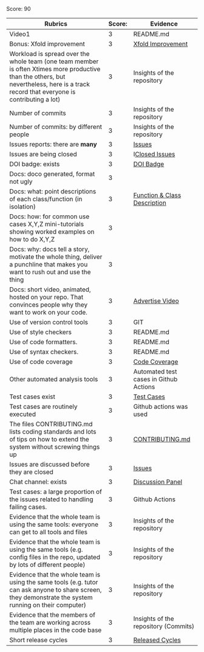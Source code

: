 Score: 90

|Rubrics|Score:|Evidence|
|-----|---------|---------|
|Video1| 3 | README.md | 
Bonus: Xfold improvement | 3 | [Xfold Improvement](https://github.com/divyagiridhar/SE_Project_2/blob/main/scalability/Scalability%20(1).pdf)
|Workload is spread over the whole team (one team member is often Xtimes more productive than the others, but nevertheless, here is a track record that everyone is contributing a lot)| 3 | Insights of the repository |
|Number of commits| 3 | Insights of the repository |
|Number of commits: by different people| 3 | Insights of the repository |
|Issues reports: there are **many**| 3 | [Issues](https://github.com/divyagiridhar/SE_Project_2/pulse#closed-issues) |
|Issues are being closed| 3 | I[Closed Issues](https://github.com/divyagiridhar/SE_Project_2/pulse#closed-issues) |
|DOI badge: exists| 3 | [DOI Badge](https://zenodo.org/record/7402637#.Y47EAnbMI2x) |
|Docs: doco generated, format not ugly | 3 |  |
|Docs: what: point descriptions of each class/function (in isolation) | 3 | [Function & Class Description](https://github.com/divyagiridhar/SE_Project_2/blob/main/docs/Function%20Description.md) |
|Docs: how: for common use cases X,Y,Z mini-tutorials showing worked examples on how to do X,Y,Z| 3 |  |
|Docs: why: docs tell a story, motivate the whole thing, deliver a punchline that makes you want to rush out and use the thing| 3 |  |
|Docs: short video, animated, hosted on your repo. That convinces people why they want to work on your code.| 3 | [Advertise Video](https://github.com/divyagiridhar/SE_Project_2#advertisement-video) |
|Use of version control tools| 3 | GIT |
|Use of style checkers | 3 | README.md |
|Use of code formatters. | 3 | README.md |
|Use of syntax checkers. | 3 | README.md |
|Use of code coverage | 3 | [Code Coverage](https://codecov.io/gh/divyagiridhar/SE_Project_2/branch/main)|
|Other automated analysis tools| 3 | Automated test cases in Github Actions |
|Test cases exist| 3 | [Test Cases](https://github.com/divyagiridhar/SE_Project_2/tree/main/grievancesystemlatest/tests) |
|Test cases are routinely executed| 3 | Github actions was used |
|The files CONTRIBUTING.md lists coding standards and lots of tips on how to extend the system without screwing things up| 3 | [CONTRIBUTING.md](https://github.com/divyagiridhar/SE_Project_2/blob/main/CONTRIBUTING.md) |
|Issues are discussed before they are closed| 3 | [Issues](https://github.com/divyagiridhar/SE_Project_2/pulse#closed-issues) |
|Chat channel: exists| 3 | [Discussion Panel](https://github.com/divyagiridhar/SE_Project_2/discussions) |
|Test cases: a large proportion of the issues related to handling failing cases.| 3 | Github Actions |
|Evidence that the whole team is using the same tools: everyone can get to all tools and files| 3 | Insights of the repository |
|Evidence that the whole team is using the same tools (e.g. config files in the repo, updated by lots of different people)| 3 | Insights of the repository |
|Evidence that the whole team is using the same tools (e.g. tutor can ask anyone to share screen, they demonstrate the system running on their computer)| 3 | Insights of the repository |
|Evidence that the members of the team are working across multiple places in the code base| 3 | Insights of the repository (Commits) |
|Short release cycles | 3  | [Released Cycles](https://github.com/divyagiridhar/SE_Project_2/releases/tag/1.0.1) |
